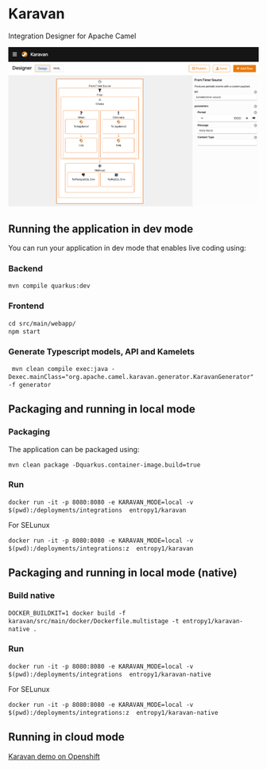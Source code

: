 # Karavan
Integration Designer for Apache Camel

![](karavan.png)

## Running the application in dev mode
You can run your application in dev mode that enables live coding using:
### Backend
```shell script
mvn compile quarkus:dev
```
### Frontend
```shell script
cd src/main/webapp/
npm start
```
### Generate Typescript models, API and Kamelets
```shell
 mvn clean compile exec:java -Dexec.mainClass="org.apache.camel.karavan.generator.KaravanGenerator" -f generator
```

## Packaging and running in local mode
### Packaging 
The application can be packaged using:
```shell script
mvn clean package -Dquarkus.container-image.build=true
```

### Run 
```shell script
docker run -it -p 8080:8080 -e KARAVAN_MODE=local -v $(pwd):/deployments/integrations  entropy1/karavan
```
For SELunux
```shell script
docker run -it -p 8080:8080 -e KARAVAN_MODE=local -v $(pwd):/deployments/integrations:z  entropy1/karavan
```

## Packaging and running in local mode (native)
### Build native
```shell
DOCKER_BUILDKIT=1 docker build -f karavan/src/main/docker/Dockerfile.multistage -t entropy1/karavan-native .
```
### Run
```shell script
docker run -it -p 8080:8080 -e KARAVAN_MODE=local -v $(pwd):/deployments/integrations  entropy1/karavan-native
```
For SELunux
```shell script
docker run -it -p 8080:8080 -e KARAVAN_MODE=local -v $(pwd):/deployments/integrations:z  entropy1/karavan-native
```

## Running in cloud mode


[Karavan demo on Openshift](openshift/README.md)